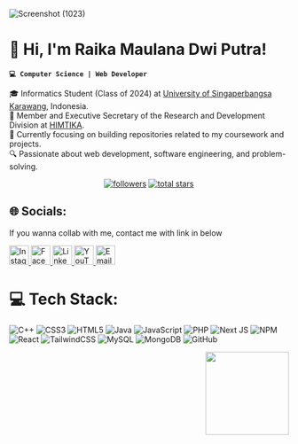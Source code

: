 ![Screenshot (1023)](https://github.com/user-attachments/assets/a85c1024-4924-40b2-98e7-c137fbe6cdc0)

# 👋 Hi, I'm Raika Maulana Dwi Putra!  
**`💻 Computer Science | Web Developer `**

🎓 Informatics Student (Class of 2024) at [University of Singaperbangsa Karawang](https://www.unsika.ac.id/), Indonesia.<br/>
📌 Member and Executive Secretary of the Research and Development Division at [HIMTIKA](https://himtika.cs.unsika.ac.id/).<br/>
🚀 Currently focusing on building repositories related to my coursework and projects.<br/>
🔍 Passionate about web development, software engineering, and problem-solving.<br/>

<p align="center">
      <a href="https://github.com/raikamaulana?tab=followers">
         <img alt="followers" title="Follow me on Github" src="https://custom-icon-badges.demolab.com/github/followers/raikamaulana?color=236ad3&labelColor=1155ba&style=for-the-badge&logo=person-add&label=Follow&logoColor=white"/></a>
      <a href="https://github.com/raikamaulana?tab=repositories&sort=stargazers">
         <img alt="total stars" title="Total stars on GitHub" src="https://custom-icon-badges.demolab.com/github/stars/raikamaulana?color=55960c&style=for-the-badge&labelColor=488207&logo=star"/></a>
   </p>

## 🌐 Socials:
If you wanna collab with me, contact me with link in below
<div align="left">
  <a href="https://www.instagram.com/raidwpa" target="_blank">
    <img src="https://img.shields.io/static/v1?message=Instagram&logo=instagram&label=&color=E4405F&logoColor=white&labelColor=&style=for-the-badge" height="35" alt="Instagram" />
  </a>
  <a href="https://www.facebook.com/Yuuira" target="_blank">
    <img src="https://img.shields.io/static/v1?message=Facebook&logo=facebook&label=&color=1877F2&logoColor=white&labelColor=&style=for-the-badge" height="35" alt="Facebook" />
  </a>
  <a href="https://www.linkedin.com/in/raika-maulana-dwi-putra-871707326" target="_blank">
    <img src="https://img.shields.io/static/v1?message=LinkedIn&logo=linkedin&label=&color=0077B5&logoColor=white&labelColor=&style=for-the-badge" height="35" alt="LinkedIn" />
  </a>
  <a href="https://www.youtube.com/@raikamaulana600" target="_blank">
    <img src="https://img.shields.io/static/v1?message=YouTube&logo=youtube&label=&color=FF0000&logoColor=white&labelColor=&style=for-the-badge" height="35" alt="YouTube" />
  </a>
  <a href="mailto:raikamaulana40@gmail.com" target="_blank">
    <img src="https://img.shields.io/static/v1?message=Email&logo=gmail&label=&color=D14836&logoColor=white&labelColor=&style=for-the-badge" height="35" alt="Email" />
  </a>
</div>

# 💻 Tech Stack:
![C++](https://img.shields.io/badge/c++-%2300599C.svg?style=for-the-badge&logo=c%2B%2B&logoColor=white) ![CSS3](https://img.shields.io/badge/css3-%231572B6.svg?style=for-the-badge&logo=css3&logoColor=white) ![HTML5](https://img.shields.io/badge/html5-%23E34F26.svg?style=for-the-badge&logo=html5&logoColor=white) ![Java](https://img.shields.io/badge/java-%23ED8B00.svg?style=for-the-badge&logo=openjdk&logoColor=white) ![JavaScript](https://img.shields.io/badge/javascript-%23323330.svg?style=for-the-badge&logo=javascript&logoColor=%23F7DF1E) ![PHP](https://img.shields.io/badge/php-%23777BB4.svg?style=for-the-badge&logo=php&logoColor=white) ![Next JS](https://img.shields.io/badge/Next-black?style=for-the-badge&logo=next.js&logoColor=white) ![NPM](https://img.shields.io/badge/NPM-%23CB3837.svg?style=for-the-badge&logo=npm&logoColor=white) ![React](https://img.shields.io/badge/react-%2320232a.svg?style=for-the-badge&logo=react&logoColor=%2361DAFB) ![TailwindCSS](https://img.shields.io/badge/tailwindcss-%2338B2AC.svg?style=for-the-badge&logo=tailwind-css&logoColor=white) ![MySQL](https://img.shields.io/badge/mysql-4479A1.svg?style=for-the-badge&logo=mysql&logoColor=white) ![MongoDB](https://img.shields.io/badge/MongoDB-%234ea94b.svg?style=for-the-badge&logo=mongodb&logoColor=white) ![GitHub](https://img.shields.io/badge/github-%23121011.svg?style=for-the-badge&logo=github&logoColor=white)

<img align="right" height="150" src="https://github.com/user-attachments/assets/38ca48fc-cb3c-4745-991a-388873d0b2fb" />
